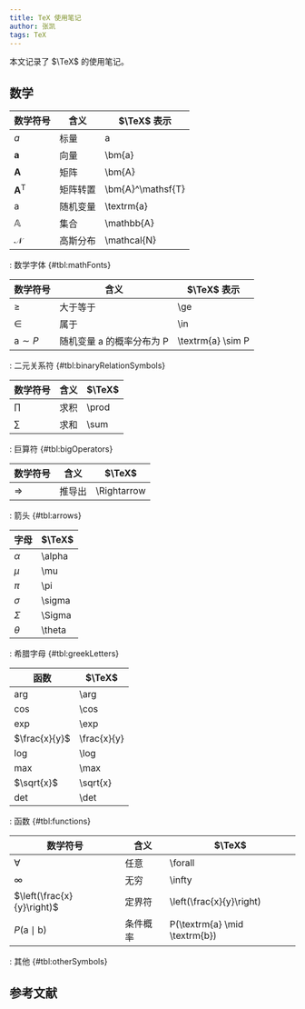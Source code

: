 ```yaml
---
title: TeX 使用笔记
author: 张凯
tags: TeX
---
```


本文记录了 $\TeX$ 的使用笔记。

<!--more-->

## 数学

| 数学符号            | 含义     | $\TeX$ 表示         |
|---------------------|----------|---------------------|
| $a$                 | 标量     | a                   |
| $\bm{a}$            | 向量     | \\bm{a}             |
| $\bm{A}$            | 矩阵     | \\bm{A}             |
| $\bm{A}^\mathsf{T}$ | 矩阵转置 | \\bm{A}^\\mathsf{T} |
| $\textrm{a}$        | 随机变量 | \\textrm{a}         |
| $\mathbb{A}$        | 集合     | \\mathbb{A}         |
| $\mathcal{N}$       | 高斯分布 | \\mathcal{N}        |

: 数学字体 {#tbl:mathFonts}

| 数学符号            | 含义                      | $\TeX$ 表示         |
|---------------------|---------------------------|---------------------|
| $\ge$               | 大于等于                  | \\ge                |
| $\in$               | 属于                      | \\in                |
| $\textrm{a} \sim P$ | 随机变量 a 的概率分布为 P | \\textrm{a} \\sim P |

: 二元关系符 {#tbl:binaryRelationSymbols}

| 数学符号 | 含义 | $\TeX$ |
|----------|------|--------|
| $\prod$  | 求积 | \\prod |
| $\sum$   | 求和 | \\sum  |

: 巨算符 {#tbl:bigOperators}

| 数学符号      | 含义   | $\TeX$       |
|---------------|--------|--------------|
| $\Rightarrow$ | 推导出 | \\Rightarrow |

: 箭头 {#tbl:arrows}

| 字母     | $\TeX$  |
|----------|---------|
| $\alpha$ | \\alpha |
| $\mu$    | \\mu    |
| $\pi$    | \\pi    |
| $\sigma$ | \\sigma |
| $\Sigma$ | \\Sigma |
| $\theta$ | \\theta |

: 希腊字母 {#tbl:greekLetters}

| 函数          | $\TeX$       |
|---------------|--------------|
| $\arg$        | \\arg        |
| $\cos$        | \\cos        |
| $\exp$        | \\exp        |
| $\frac{x}{y}$ | \\frac{x}{y} |
| $\log$        | \\log        |
| $\max$        | \\max        |
| $\sqrt{x}$    | \\sqrt{x}    |
| $\det$        | \\det        |

: 函数 {#tbl:functions}

| 数学符号                        | 含义     | $\TeX$                           |
|---------------------------------|----------|----------------------------------|
| $\forall$                       | 任意     | \\forall                         |
| $\infty$                        | 无穷     | \\infty                          |
| $\left(\frac{x}{y}\right)$      | 定界符   | \\left(\\frac{x}{y}\\right)      |
| $P(\textrm{a} \mid \textrm{b})$ | 条件概率 | P(\\textrm{a} \\mid \\textrm{b}) |

: 其他 {#tbl:otherSymbols}

## 参考文献
